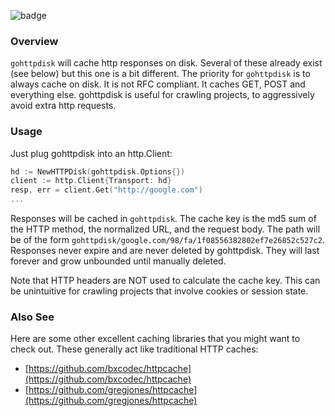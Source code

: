 ![badge](https://github.com/gurgeous/gohttpdisk/workflows/Test/badge.svg)

### Overview

`gohttpdisk` will cache http responses on disk. Several of these already exist (see below) but this one is a bit different. The priority for `gohttpdisk` is to always cache on disk. It is not RFC compliant. It caches GET, POST and everything else. gohttpdisk is useful for crawling projects, to aggressively avoid extra http requests.

### Usage

Just plug gohttpdisk into an http.Client:

```go
hd := NewHTTPDisk(gohttpdisk.Options{})
client := http.Client{Transport: hd}
resp, err = client.Get("http://google.com")
...
```

Responses will be cached in `gohttpdisk`. The cache key is the md5 sum of the HTTP method, the normalized URL, and the request body. The path will be of the form `gohttpdisk/google.com/98/fa/1f08556382802ef7e26852c527c2`. Responses never expire and are never deleted by gohttpdisk. They will last forever and grow unbounded until manually deleted.

Note that HTTP headers are NOT used to calculate the cache key. This can be unintuitive for crawling projects that involve cookies or session state.

### Also See

Here are some other excellent caching libraries that you might want to check out. These generally act like traditional HTTP caches:

- [https://github.com/bxcodec/httpcache](https://github.com/bxcodec/httpcache)
- [https://github.com/gregjones/httpcache](https://github.com/gregjones/httpcache)
